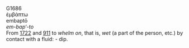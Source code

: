 G1686  
ἐμβάπτω  
embaptō  
*em-bap‘-to*  
From [1722](g1722) and [911](g0911) to *whelm* *on*, that is, *wet* (a
part of the person, etc.) by contact with a fluid: - dip.  
